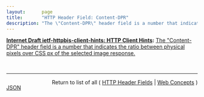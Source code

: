 ```yaml
---
layout:      page
title:       "HTTP Header Field: Content-DPR"
description: "The \"Content-DPR\" header field is a number that indicates the ratio between physical pixels over CSS px of the selected image response."
---
```


**[Internet Draft ietf-httpbis-client-hints: HTTP Client Hints](/specs/IETF/I-D/ietf-httpbis-client-hints "An increasing diversity of Web-connected devices and software capabilities has created a need to deliver optimized content for each device. This specification defines a set of HTTP request header fields, colloquially known as Client Hints, to address this. They are intended to be used as input to proactive content negotiation; just as the Accept header allows clients to indicate what formats they prefer, Client Hints allow clients to indicate a list of device and agent specific preferences."):** [The "Content-DPR" header field is a number that indicates the ratio between physical pixels over CSS px of the selected image response.](http://tools.ietf.org/html/draft-ietf-httpbis-client-hints#section-3.1 "Read documentation for HTTP Header Field &#34;Content-DPR&#34;")

<br/>
<hr/>

<p style="float : left"><a href="Content-DPR.json" title="JSON representing this particular Web Concept">JSON</a></p>
<p style="text-align: right">Return to list of all ( <a href="../http-headers">HTTP Header Fields</a> | <a href="../">Web Concepts</a> )</p>
